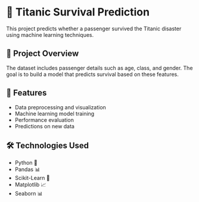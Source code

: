 # 🚢 Titanic Survival Prediction  

This project predicts whether a passenger survived the Titanic disaster using machine learning techniques.  

## 📜 Project Overview  
The dataset includes passenger details such as age, class, and gender. The goal is to build a model that predicts survival based on these features.  

## 🚀 Features  
- Data preprocessing and visualization  
- Machine learning model training  
- Performance evaluation  
- Predictions on new data  

## 🛠️ Technologies Used  
- Python 🐍  
- Pandas 📊  
- Scikit-Learn 🤖  
- Matplotlib 📈  
- Seaborn 📊  


